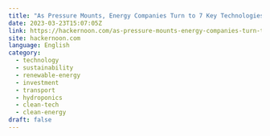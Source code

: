 ```yaml
---
title: "As Pressure Mounts, Energy Companies Turn to 7 Key Technologies to Tackle Emissions"
date: 2023-03-23T15:07:05Z
link: https://hackernoon.com/as-pressure-mounts-energy-companies-turn-to-7-key-technologies-to-tackle-emissions?source=rss&utm_medium=RSS&utm_source=news.12bit.vn
site: hackernoon.com
language: English
category:
  - technology
  - sustainability
  - renewable-energy
  - investment
  - transport
  - hydroponics
  - clean-tech
  - clean-energy
draft: false
---
```

